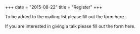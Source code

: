 +++
date = "2015-08-22"
title = "Register"
+++

To be added to the mailing list please fill out the form here.

If you are interested in giving a talk
please fill out the form here.